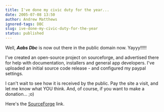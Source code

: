 ```yaml
---
title: I've done my civic duty for the year...
date: 2005-07-08 13:50
author: Andrew Matthews
ignored-tags: DBC
slug: ive-done-my-civic-duty-for-the-year
status: published
---
```


Well, ***Aabs Dbc*** is now out there in the public domain now. Yayyy!!!!!

I've created an open-source project on sourceforge, and advertised there for help with documentation, installers and general app developers. I've uploaded an initial source code release - and configured my paypal settings.

I can't wait to see how it is received by the public. Pay the site a visit, and let me know what YOU think. And, of course, if you want to make a donation... ;o)

Here's the [SourceForge](http://sourceforge.net/projects/aabsdbc/) link.
